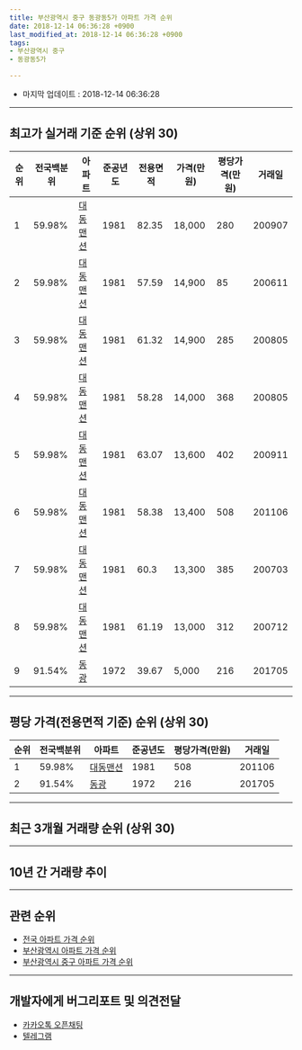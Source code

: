 ```yaml
---
title: 부산광역시 중구 동광동5가 아파트 가격 순위
date: 2018-12-14 06:36:28 +0900
last_modified_at: 2018-12-14 06:36:28 +0900
tags:
- 부산광역시 중구
- 동광동5가

---
```


* 마지막 업데이트 : 2018-12-14 06:36:28

---

## 최고가 실거래 기준 순위 (상위 30)


|순위|전국백분위|아파트|준공년도|전용면적|가격(만원)|평당가격(만원)|거래일|
|---|---|---|---|---|---|---|---|
|1|59.98%|[대동맨션](https://search.naver.com/search.naver?query=%EB%B6%80%EC%82%B0%EA%B4%91%EC%97%AD%EC%8B%9C+%EC%A4%91%EA%B5%AC+%EB%8F%99%EA%B4%91%EB%8F%995%EA%B0%80+%EB%8C%80%EB%8F%99%EB%A7%A8%EC%85%98)|1981|82.35|18,000|280|200907|
|2|59.98%|[대동맨션](https://search.naver.com/search.naver?query=%EB%B6%80%EC%82%B0%EA%B4%91%EC%97%AD%EC%8B%9C+%EC%A4%91%EA%B5%AC+%EB%8F%99%EA%B4%91%EB%8F%995%EA%B0%80+%EB%8C%80%EB%8F%99%EB%A7%A8%EC%85%98)|1981|57.59|14,900|85|200611|
|3|59.98%|[대동맨션](https://search.naver.com/search.naver?query=%EB%B6%80%EC%82%B0%EA%B4%91%EC%97%AD%EC%8B%9C+%EC%A4%91%EA%B5%AC+%EB%8F%99%EA%B4%91%EB%8F%995%EA%B0%80+%EB%8C%80%EB%8F%99%EB%A7%A8%EC%85%98)|1981|61.32|14,900|285|200805|
|4|59.98%|[대동맨션](https://search.naver.com/search.naver?query=%EB%B6%80%EC%82%B0%EA%B4%91%EC%97%AD%EC%8B%9C+%EC%A4%91%EA%B5%AC+%EB%8F%99%EA%B4%91%EB%8F%995%EA%B0%80+%EB%8C%80%EB%8F%99%EB%A7%A8%EC%85%98)|1981|58.28|14,000|368|200805|
|5|59.98%|[대동맨션](https://search.naver.com/search.naver?query=%EB%B6%80%EC%82%B0%EA%B4%91%EC%97%AD%EC%8B%9C+%EC%A4%91%EA%B5%AC+%EB%8F%99%EA%B4%91%EB%8F%995%EA%B0%80+%EB%8C%80%EB%8F%99%EB%A7%A8%EC%85%98)|1981|63.07|13,600|402|200911|
|6|59.98%|[대동맨션](https://search.naver.com/search.naver?query=%EB%B6%80%EC%82%B0%EA%B4%91%EC%97%AD%EC%8B%9C+%EC%A4%91%EA%B5%AC+%EB%8F%99%EA%B4%91%EB%8F%995%EA%B0%80+%EB%8C%80%EB%8F%99%EB%A7%A8%EC%85%98)|1981|58.38|13,400|508|201106|
|7|59.98%|[대동맨션](https://search.naver.com/search.naver?query=%EB%B6%80%EC%82%B0%EA%B4%91%EC%97%AD%EC%8B%9C+%EC%A4%91%EA%B5%AC+%EB%8F%99%EA%B4%91%EB%8F%995%EA%B0%80+%EB%8C%80%EB%8F%99%EB%A7%A8%EC%85%98)|1981|60.3|13,300|385|200703|
|8|59.98%|[대동맨션](https://search.naver.com/search.naver?query=%EB%B6%80%EC%82%B0%EA%B4%91%EC%97%AD%EC%8B%9C+%EC%A4%91%EA%B5%AC+%EB%8F%99%EA%B4%91%EB%8F%995%EA%B0%80+%EB%8C%80%EB%8F%99%EB%A7%A8%EC%85%98)|1981|61.19|13,000|312|200712|
|9|91.54%|[동광](https://search.naver.com/search.naver?query=%EB%B6%80%EC%82%B0%EA%B4%91%EC%97%AD%EC%8B%9C+%EC%A4%91%EA%B5%AC+%EB%8F%99%EA%B4%91%EB%8F%995%EA%B0%80+%EB%8F%99%EA%B4%91)|1972|39.67|5,000|216|201705|


---

## 평당 가격(전용면적 기준) 순위 (상위 30)


|순위|전국백분위|아파트|준공년도|평당가격(만원)|거래일|
|---|---|---|---|---|---|
|1|59.98%|[대동맨션](https://search.naver.com/search.naver?query=%EB%B6%80%EC%82%B0%EA%B4%91%EC%97%AD%EC%8B%9C+%EC%A4%91%EA%B5%AC+%EB%8F%99%EA%B4%91%EB%8F%995%EA%B0%80+%EB%8C%80%EB%8F%99%EB%A7%A8%EC%85%98)|1981|508|201106|
|2|91.54%|[동광](https://search.naver.com/search.naver?query=%EB%B6%80%EC%82%B0%EA%B4%91%EC%97%AD%EC%8B%9C+%EC%A4%91%EA%B5%AC+%EB%8F%99%EA%B4%91%EB%8F%995%EA%B0%80+%EB%8F%99%EA%B4%91)|1972|216|201705|


---

## 최근 3개월 거래량 순위 (상위 30)


<div style="width:100%;">
    <canvas id="deal_count_ranking" height="250"></canvas>
</div>


<script>
new Chart(document.getElementById("deal_count_ranking"), {
    type: 'horizontalBar',
    data: {
        labels: ['대동맨션', '동광'],
        datasets: [{
            label: '실거래 수',
            data: [1, 1],
            borderColor: "rgba(255, 0, 128, 1)",
            backgroundColor: "rgba(255, 0, 128, 0.5)",
            fill: false,
        }]
    },
    options: {
        responsive: true,
        title: {
            display: true,
            text: '최근 3개월 거래량 순위'
        },
        tooltips: {
            mode: 'index',
            intersect: false,
            callbacks: {
                title: function(tooltipItems, data) {
                    return "실거래 수:";
                },
                label: function(tooltipItem, data) {
                    return data.labels[tooltipItem.index] + ": " + tooltipItem.xLabel;
                }
            }
        },
        hover: {
            mode: 'nearest',
            intersect: true
        },
        scales: {
            xAxes: [{
                display: true,
                scaleLabel: {
                    display: true,
                    labelString: '실거래 수'
                },
                ticks: {
                    suggestedMin: 0,
                }
            }],
            yAxes: [{
                display: true,
                ticks: {
                    autoSkip: false,
                    callback: function(value, index, values) {
                        if (value.length > 15)
                            return value.substr(0, 13) + "...";
                        else
                            return value;
                    }
                },
                scaleLabel: {
                    display: false,
                }
            }]
        }
    }
});

</script>


---

## 10년 간 거래량 추이


<div style="width:100%;">
    <canvas id="deal_progress" height="250"></canvas>
</div>

<script>
new Chart(document.getElementById("deal_progress"), {
    type: 'line',
    data: {
        labels: ['200812','200901','200902','200903','200904','200905','200906','200907','200908','200909','200910','200911','200912','201001','201002','201003','201004','201005','201006','201007','201008','201009','201010','201011','201012','201101','201102','201103','201104','201105','201106','201107','201108','201109','201110','201111','201112','201201','201202','201203','201204','201205','201206','201207','201208','201209','201210','201211','201212','201301','201302','201303','201304','201305','201306','201307','201308','201309','201310','201311','201312','201401','201402','201403','201404','201405','201406','201407','201408','201409','201410','201411','201412','201501','201502','201503','201504','201505','201506','201507','201508','201509','201510','201511','201512','201601','201602','201603','201604','201605','201606','201607','201608','201609','201610','201611','201612','201701','201702','201703','201704','201705','201706','201707','201708','201709','201710','201711','201712','201801','201802','201803','201804','201805','201806','201807','201808','201809','201810','201811','201812'],
        datasets: [{
            label: '실거래 수',
            pointRadius: 1,
            data: [1, 2, 0, 0, 1, 0, 0, 1, 0, 0, 1, 1, 1, 1, 0, 2, 3, 1, 0, 0, 0, 0, 0, 0, 2, 1, 0, 1, 1, 1, 1, 0, 1, 3, 0, 1, 0, 1, 1, 0, 0, 0, 0, 0, 2, 0, 1, 1, 0, 0, 1, 0, 1, 2, 0, 0, 0, 1, 1, 0, 0, 0, 0, 2, 0, 0, 1, 0, 0, 0, 0, 4, 1, 0, 0, 0, 0, 1, 1, 1, 2, 0, 1, 0, 0, 1, 2, 1, 0, 0, 1, 0, 0, 1, 0, 0, 1, 0, 0, 1, 0, 2, 1, 0, 0, 1, 1, 0, 1, 0, 0, 0, 0, 1, 0, 0, 0, 0, 1, 1, 0],
            borderColor: "rgba(255, 201, 14, 1)",
            backgroundColor: "rgba(255, 201, 14, 0.5)",
            fill: true,
        }]
    },
    options: {
        responsive: true,
        title: {
            display: true,
            text: '10년간 거래량 추이'
        },
        tooltips: {
            mode: 'index',
            intersect: false,
        },
        hover: {
            mode: 'nearest',
            intersect: true
        },
        scales: {
            xAxes: [{
                display: true,
                scaleLabel: {
                    display: true,
                    labelString: '년/월'
                }
            }],
            yAxes: [{
                display: true,
                ticks: {
                    suggestedMin: 0,
                },
                scaleLabel: {
                    display: true,
                    labelString: '실거래 수'
                }
            }]
        }
    }
});

</script>


---

## 관련 순위

- [전국 아파트 가격 순위](https://inasie.github.io/apt-ranking/전국)
- [부산광역시 아파트 가격 순위](https://inasie.github.io/apt-ranking/부산광역시)
- [부산광역시 중구 아파트 가격 순위](https://inasie.github.io/apt-ranking/부산광역시-중구)


---

## 개발자에게 버그리포트 및 의견전달

- [카카오톡 오픈채팅](https://open.kakao.com/o/gLJUAP4)
- [텔레그램](https://t.me/inasie)

